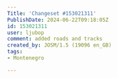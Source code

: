 ```yaml
---
Title: 'Changeset #153021311'
PublishDate: 2024-06-22T09:18:05Z
id: 153021311
user: ljubop
comment: added roads and tracks
created_by: JOSM/1.5 (19096 en_GB)
tags:
- Montenegro

---
```

